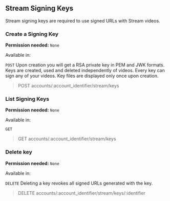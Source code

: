 ## Stream Signing Keys

Stream signing keys are required to use signed URLs with Stream videos.

### Create a Signing Key

**Permission needed:** `None`

Available in:



`POST` Upon creation you will get a RSA private key in PEM and JWK formats. Keys are created, used and deleted independently of videos. Every key can sign any of your videos. Key files are displayed only once upon creation.

> POST accounts/:account_identifier/stream/keys


### List Signing Keys

**Permission needed:** `None`

Available in:



`GET` 

> GET accounts/:account_identifier/stream/keys


### Delete key

**Permission needed:** `None`

Available in:



`DELETE` Deleting a key revokes all signed URLs generated with the key.

> DELETE accounts/:account_identifier/stream/keys/:identifier


